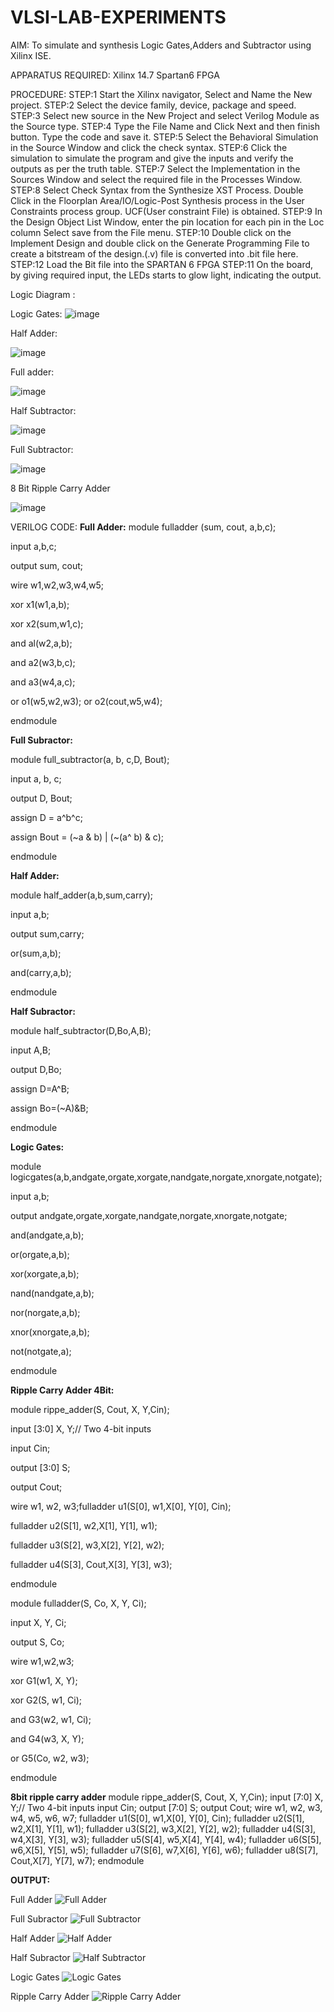 # VLSI-LAB-EXPERIMENTS
AIM: To simulate and synthesis Logic Gates,Adders and Subtractor using Xilinx ISE.

APPARATUS REQUIRED: Xilinx 14.7 Spartan6 FPGA

PROCEDURE: STEP:1 Start the Xilinx navigator, Select and Name the New project. STEP:2 Select the device family, device, package and speed. STEP:3 Select new source in the New Project and select Verilog Module as the Source type. STEP:4 Type the File Name and Click Next and then finish button. Type the code and save it. STEP:5 Select the Behavioral Simulation in the Source Window and click the check syntax. STEP:6 Click the simulation to simulate the program and give the inputs and verify the outputs as per the truth table. STEP:7 Select the Implementation in the Sources Window and select the required file in the Processes Window. STEP:8 Select Check Syntax from the Synthesize XST Process. Double Click in the Floorplan Area/IO/Logic-Post Synthesis process in the User Constraints process group. UCF(User constraint File) is obtained. STEP:9 In the Design Object List Window, enter the pin location for each pin in the Loc column Select save from the File menu. STEP:10 Double click on the Implement Design and double click on the Generate Programming File to create a bitstream of the design.(.v) file is converted into .bit file here. STEP:12 Load the Bit file into the SPARTAN 6 FPGA STEP:11 On the board, by giving required input, the LEDs starts to glow light, indicating the output.

Logic Diagram :

Logic Gates:
![image](https://github.com/navaneethans/VLSI-LAB-EXPERIMENTS/assets/6987778/ee17970c-3ac9-4603-881b-88e2825f41a4)


Half Adder:

![image](https://github.com/navaneethans/VLSI-LAB-EXPERIMENTS/assets/6987778/0e1ecb96-0c25-4556-832b-aeeedfdfe7b9)


Full adder:

![image](https://github.com/navaneethans/VLSI-LAB-EXPERIMENTS/assets/6987778/9bb3964c-438f-469d-a3de-c1cca6f323fb)


Half Subtractor:

![image](https://github.com/navaneethans/VLSI-LAB-EXPERIMENTS/assets/6987778/731470b7-eb4e-49f8-8bb7-2994052a7184)



Full Subtractor:

![image](https://github.com/navaneethans/VLSI-LAB-EXPERIMENTS/assets/6987778/d66f874b-c1f2-44b3-a035-7149b56430c1)



8 Bit Ripple Carry Adder

![image](https://github.com/navaneethans/VLSI-LAB-EXPERIMENTS/assets/6987778/7385a408-40a5-4203-8050-b72818622d79)



VERILOG CODE:
**Full Adder:**
module fulladder (sum, cout, a,b,c);

input a,b,c;

output sum, cout;

wire w1,w2,w3,w4,w5;

xor x1(w1,a,b);

xor x2(sum,w1,c);

and al(w2,a,b);

and a2(w3,b,c);

and a3(w4,a,c);

or o1(w5,w2,w3); or o2(cout,w5,w4);

endmodule


**Full Subractor:**

module full_subtractor(a, b, c,D, Bout);

input a, b, c;

output D, Bout;

assign D = a^b^c;

assign Bout = (~a & b) | (~(a^ b) & c);

endmodule


**Half Adder:**

module half_adder(a,b,sum,carry);

input a,b;

output sum,carry;

or(sum,a,b);

and(carry,a,b);

endmodule


**Half Subractor:**

module half_subtractor(D,Bo,A,B);

input A,B;

output D,Bo;

assign D=A^B;

assign Bo=(~A)&B;

endmodule


**Logic Gates:**

module logicgates(a,b,andgate,orgate,xorgate,nandgate,norgate,xnorgate,notgate);

input a,b;

output andgate,orgate,xorgate,nandgate,norgate,xnorgate,notgate;

and(andgate,a,b);

or(orgate,a,b);

xor(xorgate,a,b);

nand(nandgate,a,b);  

nor(norgate,a,b);

xnor(xnorgate,a,b);

not(notgate,a);

endmodule


**Ripple Carry Adder 4Bit:**

module rippe_adder(S, Cout, X, Y,Cin);

 input [3:0] X, Y;// Two 4-bit inputs
 
 input Cin;
 
 output [3:0] S;
 
 output Cout;
 
 wire w1, w2, w3;fulladder u1(S[0], w1,X[0], Y[0], Cin);
 
 fulladder u2(S[1], w2,X[1], Y[1], w1);
 
 fulladder u3(S[2], w3,X[2], Y[2], w2);
 
 fulladder u4(S[3], Cout,X[3], Y[3], w3);

endmodule

module fulladder(S, Co, X, Y, Ci);

  input X, Y, Ci;

  output S, Co;
  
  wire w1,w2,w3;
  
  xor G1(w1, X, Y);
  
  xor G2(S, w1, Ci);
  
  and G3(w2, w1, Ci);
  
  and G4(w3, X, Y);
  
  or G5(Co, w2, w3);

endmodule

**8bit ripple carry adder**
module rippe_adder(S, Cout, X, Y,Cin);
input [7:0] X, Y;// Two 4-bit inputs
input Cin;
output [7:0] S;
output Cout;
wire w1, w2, w3, w4, w5, w6, w7;
fulladder u1(S[0], w1,X[0], Y[0], Cin);
fulladder u2(S[1], w2,X[1], Y[1], w1);
fulladder u3(S[2], w3,X[2], Y[2], w2);
fulladder u4(S[3], w4,X[3], Y[3], w3);
fulladder u5(S[4], w5,X[4], Y[4], w4);
fulladder u6(S[5], w6,X[5], Y[5], w5);
fulladder u7(S[6], w7,X[6], Y[6], w6);
fulladder u8(S[7], Cout,X[7], Y[7], w7);
endmodule

**OUTPUT:**

Full Adder
![Full Adder](https://github.com/RCKcharan10/VLSI-LAB-EXP-1/assets/117891438/78ebcf71-8ed3-4710-ae0e-47d9b794d7a5)

Full Subractor
![Full Subtractor](https://github.com/RCKcharan10/VLSI-LAB-EXP-1/assets/117891438/d511498e-58e7-40ff-9fd9-6987e5e15247)

Half Adder
![Half Adder](https://github.com/RCKcharan10/VLSI-LAB-EXP-1/assets/117891438/8b7a2be1-30e9-4911-b375-bc6628810f42)

Half Subractor
![Half Subtractor](https://github.com/RCKcharan10/VLSI-LAB-EXP-1/assets/117891438/1cb3367d-390f-44d9-9b5c-34024cef9ad1)

Logic Gates
![Logic Gates](https://github.com/RCKcharan10/VLSI-LAB-EXP-1/assets/117891438/bead9dfd-0b4d-4f86-a485-7886a157954a)

Ripple Carry Adder
![Ripple Carry Adder](https://github.com/RCKcharan10/VLSI-LAB-EXP-1/assets/117891438/c379253c-3654-49b6-80ff-6adba9a515a6)
